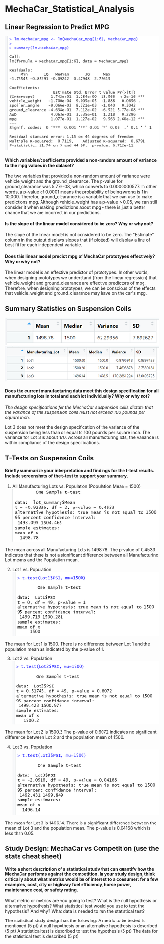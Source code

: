 # MechaCar_Statistical_Analysis

## Linear Regression to Predict MPG

![Linear Model](https://github.com/jmalauss/MechaCar_Statistical_Analysis/blob/main/Pictures/linear_model.png)

#### Which variables/coefficients provided a non-random amount of variance to the mpg values in the dataset?

The two variables that provided a non-random amount of variance were vehicle_weight and the ground_clearance. The p-value for ground_clearance was 5.77e-08, which converts to 0.0000000577. In other words, a p-value of 0.0001 means the probability of being wrong is 1 in 10,000. Therefor, ground_clearance is a variable that we can use to make predictions mpg. Although vehicle_weight has a p-value > 0.05, we can still consider it when making predictions about mpg - there is just a better chance that we are incorrect in our predictions.

#### Is the slope of the linear model considered to be zero? Why or why not?

The slope of the linear model is not considered to be zero. The "Estimate" column in the output displays slopes that (if plotted) will display a line of best fit for each independent variable.

#### Does this linear model predict mpg of MechaCar prototypes effectively? Why or why not?

The linear model is an effective predictor of prototypes. In other words, when designing prototypes we understand (from the linear regression) that vehicle_weight and ground_clearance are effective predictors of mpg. Therefore, when designing prototypes, we can be conscious of the effects that vehicle_weight and ground_clearance may have on the car's mpg.

## Summary Statistics on Suspension Coils

![total_summary](https://github.com/jmalauss/MechaCar_Statistical_Analysis/blob/main/Pictures/total_summary.png)
![lot_summary](https://github.com/jmalauss/MechaCar_Statistical_Analysis/blob/main/Pictures/lot_summary.png)

#### Does the current manufacturing data meet this design specification for all manufacturing lots in total and each lot individually? Why or why not?
*The design specifications for the MechaCar suspension coils dictate that the variance of the suspension coils must not exceed 100 
pounds per square inch.*

Lot 3 does not meet the design specification of the variance of the suspension being less than or equal to 100 pounds per square inch. The variance for Lot 3 is about 170. Across all manufacturing lots, the variance is within compliance of the design specifications.

## T-Tests on Suspension Coils
#### Briefly summarize your interpretation and findings for the t-test results. Include screenshots of the t-test to support your summary.

1. All Manufacturing Lots vs. Population (Population Mean = 1500)
![All Lots vs Pop](https://github.com/jmalauss/MechaCar_Statistical_Analysis/blob/main/Pictures/Lots_vs_Population.png)

The mean across all Manufacturing Lots is 1498.78. The p-value of 0.4533 indicates that there is not a significant difference between all Manufacturing Lot means and the Population mean.

2. Lot 1 vs. Population
![Lot 1 vs Pop](https://github.com/jmalauss/MechaCar_Statistical_Analysis/blob/main/Pictures/Lot1_vs_pop.png)

The mean for Lot 1 is 1500. There is no difference between Lot 1 and the population mean as indicated by the p-value of 1.

3. Lot 2 vs. Population
![Lot 2 vs Pop](https://github.com/jmalauss/MechaCar_Statistical_Analysis/blob/main/Pictures/Lot2_vs_pop.png)

The mean for Lot 2 is 1500.2 The p-value of 0.6072 indicates no significant difference between Lot 2 and the population mean of 1500.

4. Lot 3 vs. Population
![Lot 3 vs Pop](https://github.com/jmalauss/MechaCar_Statistical_Analysis/blob/main/Pictures/Lot3_vs_pop.png)

The mean for Lot 3 is 1496.14. There is a significant difference between the mean of Lot 3 and the population mean. The p-value is 0.04168 which is less than 0.05. 

## Study Design: MechaCar vs Competition (use the stats cheat sheet)
#### Write a short description of a statistical study that can quantify how the MechaCar performs against the competition. In your study design, think critically about what metrics would be of interest to a consumer: for a few examples, cost, city or highway fuel efficiency, horse power, maintenance cost, or safety rating.

What metric or metrics are you going to test?
What is the null hypothesis or alternative hypothesis?
What statistical test would you use to test the hypothesis? And why?
What data is needed to run the statistical test?

The statistical study design has the following:
A metric to be tested is mentioned (5 pt)
A null hypothesis or an alternative hypothesis is described (5 pt)
A statistical test is described to test the hypothesis (5 pt)
The data for the statistical test is described (5 pt)
